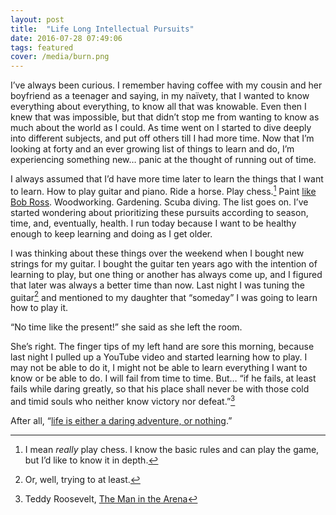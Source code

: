 ```yaml
---
layout: post
title:  "Life Long Intellectual Pursuits"
date: 2016-07-28 07:49:06
tags: featured
cover: /media/burn.png
---
```


I’ve always been curious. I remember having coffee with my cousin and her boyfriend as a teenager and saying, in my naïvety, that I wanted to know everything about everything, to know all that was knowable. Even then I knew that was impossible, but that didn’t stop me from wanting to know as much about the world as I could. As time went on I started to dive deeply into different subjects, and put off others till I had more time. Now that I’m looking at forty and an ever growing list of things to learn and do, I’m experiencing something new… panic at the thought of running out of time. 

I always assumed that I’d have more time later to learn the things that I want to learn. How to play guitar and piano. Ride a horse. Play chess.[^1] Paint [like Bob Ross][1]. Woodworking. Gardening. Scuba diving. The list goes on. I’ve started wondering about prioritizing these pursuits according to season, time, and, eventually, health. I run today because I want to be healthy enough to keep learning and doing as I get older. 

I was thinking about these things over the weekend when I bought new strings for my guitar. I bought the guitar ten years ago with the intention of learning to play, but one thing or another has always come up, and I figured that later was always a better time than now. Last night I was tuning the guitar[^2] and mentioned to my daughter that “someday” I was going to learn how to play it. 

“No time like the present!” she said as she left the room. 

She’s right. The finger tips of my left hand are sore this morning, because last night I pulled up a YouTube video and started learning how to play. I may not be able to do it, I might not be able to learn everything I want to know or be able to do. I will fail from time to time. But… “if he fails, at least fails while daring greatly, so that his place shall never be with those cold and timid souls who neither know victory nor defeat.”[^3]

After all, “[life is either a daring adventure, or nothing][3].”


[^1]:	I mean *really* play chess. I know the basic rules and can play the game, but I’d like to know it in depth.

[^2]:	Or, well, trying to at least. 

[^3]:	Teddy Roosevelt, [The Man in the Arena][2]

[1]:	https://www.youtube.com/watch?v=B5Wo1ubuzAE
[2]:	http://www.theodore-roosevelt.com/trsorbonnespeech.html
[3]:	https://en.wikipedia.org/wiki/Helen_Keller

